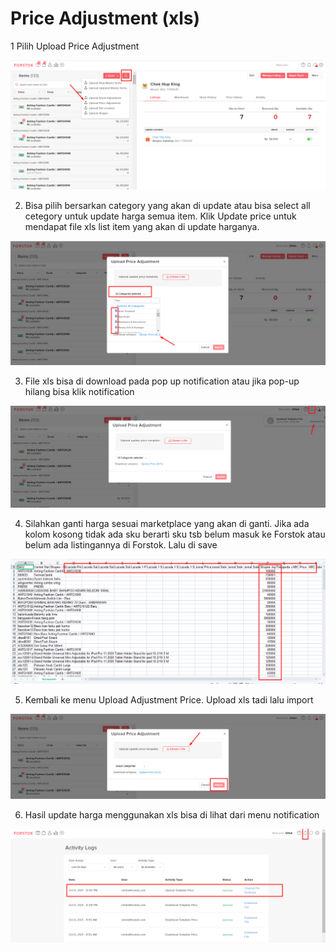 # Price Adjustment \(xls\)

1 Pilih Upload Price Adjustment

![](../../.gitbook/assets/image%20%28438%29.png)

2. Bisa pilih bersarkan category yang akan di update atau bisa select all cetegory untuk update harga semua item. Klik Update price untuk mendapat file xls list item yang akan di update harganya.

![](../../.gitbook/assets/image%20%28439%29.png)

3. File xls bisa di download pada pop up notification atau jika pop-up hilang bisa klik notification

![](../../.gitbook/assets/image%20%28436%29.png)

4. Silahkan ganti harga sesuai marketplace yang akan di ganti. Jika ada kolom kosong tidak ada sku berarti sku tsb belum masuk ke Forstok atau belum ada listingannya di Forstok. Lalu di save

![](../../.gitbook/assets/image%20%28435%29.png)

5. Kembali ke menu Upload Adjustment Price. Upload xls tadi lalu import

![](../../.gitbook/assets/image%20%28434%29.png)

6. Hasil update harga menggunakan xls bisa di lihat dari menu notification

![](../../.gitbook/assets/image%20%28437%29.png)

